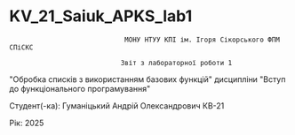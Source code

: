 # KV_21_Saiuk_APKS_lab1
                                 МОНУ НТУУ КПІ ім. Ігоря Сікорського ФПМ СПіСКС

                                Звіт з лабораторної роботи 1
"Обробка списків з використанням базових функцій"
дисципліни "Вступ до функціонального програмування"

Студент(-ка): Гуманіцький Андрій Олександрович КВ-21

Рік: 2025





